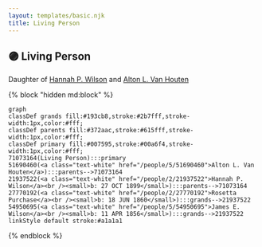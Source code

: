 ```yaml
---
layout: templates/basic.njk
title: Living Person
---
```

## 🟣 Living Person

Daughter of [Hannah P. Wilson](/people/2/21937522) and [Alton L. Van Houten](/people/5/51690460)

{% block "hidden md:block" %}
```mermaid
graph
classDef grands fill:#193cb8,stroke:#2b7fff,stroke-width:1px,color:#fff;
classDef parents fill:#372aac,stroke:#615fff,stroke-width:1px,color:#fff;
classDef primary fill:#007595,stroke:#00a6f4,stroke-width:1px,color:#fff;
71073164(Living Person):::primary
51690460(<a class="text-white" href="/people/5/51690460">Alton L. Van Houten</a>):::parents-->71073164
21937522(<a class="text-white" href="/people/2/21937522">Hannah P. Wilson</a><br /><small>b: 27 OCT 1899</small>):::parents-->71073164
27770192(<a class="text-white" href="/people/2/27770192">Rosetta Purchase</a><br /><small>b: 18 JUN 1860</small>):::grands-->21937522
54950695(<a class="text-white" href="/people/5/54950695">James E. Wilson</a><br /><small>b: 11 APR 1856</small>):::grands-->21937522
linkStyle default stroke:#a1a1a1
```
{% endblock %}
